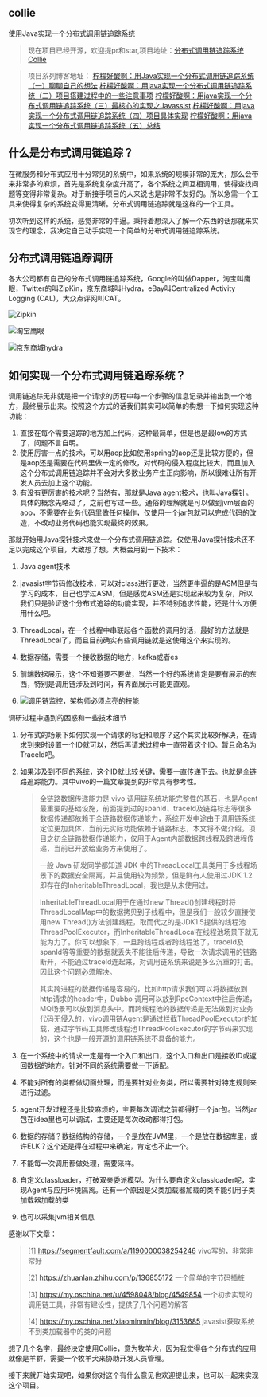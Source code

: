 ## collie

使用Java实现一个分布式调用链追踪系统

> 现在项目已经开源，欢迎提pr和star,项目地址：[分布式调用链追踪系统Collie](https://github.com/dongzhonghua/Collie)

> 项目系列博客地址：
> [柠檬好酸啊：用Java实现一个分布式调用链追踪系统 （一）聊聊自己的想法](https://zhuanlan.zhihu.com/p/424975348)
> [柠檬好酸啊：用java实现一个分布式调用链追踪系统（二）项目搭建过程中的一些注意事项](https://zhuanlan.zhihu.com/p/427732794)
> [柠檬好酸啊：用java实现一个分布式调用链追踪系统（三）最核心的实现之Javassist](https://zhuanlan.zhihu.com/p/427798613)
> [柠檬好酸啊：用java实现一个分布式调用链追踪系统（四）项目具体实现](https://zhuanlan.zhihu.com/p/435646736)
> [柠檬好酸啊：用java实现一个分布式调用链追踪系统（五）总结](https://zhuanlan.zhihu.com/p/435648536)

## 什么是分布式调用链追踪？

在微服务和分布式应用十分常见的系统中，如果系统的规模非常的庞大，那么会带来非常多的麻烦，首先是系统复杂度升高了，各个系统之间互相调用，使得查找问题等变得非常复杂。对于新接手项目的人来说也是非常不友好的。所以急需一个工具来使得复杂的系统变得更清晰。分布式调用链追踪就是这样的一个工具。

初次听到这样的系统，感觉非常的牛逼。秉持着想深入了解一个东西的话那就来实现它的理念，我决定自己动手实现一个简单的分布式调用链追踪系统。



## 分布式调用链追踪调研

各大公司都有自己的分布式调用链追踪系统，Google的叫做Dapper，淘宝叫鹰眼，Twitter的叫ZipKin，京东商城叫Hydra，eBay叫Centralized Activity Logging (CAL)，大众点评网叫CAT。

![Zipkin](https://gitee.com/dongzhonghua/zhonghua/raw/master/img/blog/121609597285837.gif)



![淘宝鹰眼](https://gitee.com/dongzhonghua/zhonghua/raw/master/img/blog/121611003065809.png)

![京东商城hydra](https://gitee.com/dongzhonghua/zhonghua/raw/master/img/blog/121611388532154.png)

## 如何实现一个分布式调用链追踪系统？

调用链追踪无非就是把一个请求的历程中每一个步骤的信息记录并输出到一个地方，最终展示出来。按照这个方式的话我们其实可以简单的构想一下如何实现这种功能：

1. 直接在每个需要追踪的地方加上代码，这种最简单，但是也是最low的方式了，问题不言自明。
2. 使用厉害一点的技术，可以用aop比如使用spring的aop还是比较方便的，但是aop还是需要在代码里做一定的修改，对代码的侵入程度比较大，而且加入这个分布式调用链追踪并不会对大多数业务产生正向影响，所以很难让所有开发人员去加上这个功能。
3. 有没有更厉害的技术呢？当然有，那就是Java agent技术，也叫Java探针。具体的概念先略过了，之前也写过一些。通俗的理解就是可以做到jvm层面的aop，不需要在业务代码里做任何操作，仅使用一个jar包就可以完成代码的改造，不改动业务代码也能实现最终的效果。

那就开始用Java探针技术来做一个分布式调用链追踪。仅使用Java探针技术还不足以完成这个项目，大致想了想。大概会用到一下技术：

1. Java agent技术

2. javasist字节码修改技术，可以对class进行更改，当然更牛逼的是ASM但是有学习的成本，自己也学过ASM，但是感觉ASM还是实现起来较为复杂，所以我们只是验证这个分布式追踪的功能实现，并不特别追求性能，还是什么方便用什么吧。

3. ThreadLocal，在一个线程中串联起各个函数的调用的话，最好的方法就是ThreadLocal了，而且目前确实有些调用链就是这使用这个来实现的。

4. 数据存储，需要一个接收数据的地方，kafka或者es

5. 前端数据展示，这个不知道要不要做，当然一个好的系统肯定是要有展示的东西，特别是调用链涉及到时间，有界面展示可能更直观。



6. ![调用链监控，架构师必须点亮的技能](https://gitee.com/dongzhonghua/zhonghua/raw/master/img/blog/%E8%B0%83%E7%94%A8%E9%93%BE%E7%9B%91%E6%8E%A7%E7%A4%BA%E6%84%8F%E5%9B%BE.png)

调研过程中遇到的困惑和一些技术细节

1. 分布式的场景下如何实现一个请求的标记和顺序？这个其实比较好解决，在请求到来时设置一个ID就可以，然后再请求过程中一直带着这个ID。暂且命名为TraceId吧。

2. 如果涉及到不同的系统，这个ID就比较关键，需要一直传递下去。也就是全链路追踪能力。其中vivo的一篇文章提到的非常具有参考性。

   > 全链路数据传递能力是 vivo 调用链系统功能完整性的基石，也是Agent最重要的基础设施，前面提到过的spanId、traceId及链路标志等很多数据传递都依赖于全链路数据传递能力，系统开发中途由于调用链系统定位更加具体，当前无实际功能依赖于链路标志，本文将不做介绍。项目之初全链路数据传递能力，仅用于Agent内部数据跨线程及跨进程传递，当前已开放给业务方来使用了。
   >
   > 一般 Java 研发同学都知道 JDK 中的ThreadLocal工具类用于多线程场景下的数据安全隔离，并且使用较为频繁，但是鲜有人使用过JDK 1.2即存在的InheritableThreadLocal，我也是从未使用过。
   >
   > InheritableThreadLocal用于在通过new Thread()创建线程时将ThreadLocalMap中的数据拷贝到子线程中，但是我们一般较少直接使用new Thread()方法创建线程，取而代之的是JDK1.5提供的线程池ThreadPoolExecutor，而InheritableThreadLocal在线程池场景下就无能为力了。你可以想象下，一旦跨线程或者跨线程池了，traceId及spanId等等重要的数据就丢失不能往后传递，导致一次请求调用的链路断开，不能通过traceId连起来，对调用链系统来说是多么沉重的打击。因此这个问题必须解决。
   >
   > 其实跨进程的数据传递是容易的，比如http请求我们可以将数据放到http请求的header中，Dubbo 调用可以放到RpcContext中往后传递，MQ场景可以放到消息头中。而跨线程池的数据传递是无法做到对业务代码无侵入的，vivo调用链Agent是通过拦截ThreadPoolExecutor的加载，通过字节码工具修改线程池ThreadPoolExecutor的字节码来实现的，这个也是一般开源的调用链系统不具备的能力。

3. 在一个系统中的请求一定是有一个入口和出口，这个入口和出口是接收ID或返回数据的地方。针对不同的系统需要做一下适配。

4. 不能对所有的类都做切面处理，而是要针对业务类，所以需要针对特定规则来进行过滤。

5. agent开发过程还是比较麻烦的，主要每次调试之前都得打一个jar包。当然jar包在idea里也可以调试，主要还是每次改动都得打包。

6. 数据的存储？数据结构的存储，一个是放在JVM里，一个是放在数据库里，或许ELK？这个还是得在过程中来确定，肯定也不止一个。

7. 不能每一次调用都做处理，需要采样。

8. 自定义classloader，打破双亲委派模型。为什么要自定义classloader呢，实现Agent与应用环境隔离。还有一个原因是父类加载器加载的类不能引用子类加载器加载的类

9. 也可以采集jvm相关信息

感谢以下文章：

> [1] https://segmentfault.com/a/1190000038254246 vivo写的，非常非常好
>
> [2] https://zhuanlan.zhihu.com/p/136855172 一个简单的字节码插桩
>
> [3] https://my.oschina.net/u/4598048/blog/4549854 一个初步实现的调用链工具，非常有建设性，提供了几个问题的解答
>
> [4] https://my.oschina.net/xiaominmin/blog/3153685 javasist获取系统不到类加载器中的类的问题

想了几个名字，最终决定使用Collie，意为牧羊犬，因为我觉得各个分布式的应用就像是羊群，需要一个牧羊犬来协助开发人员管理。

接下来就开始实现吧，如果你对这个有什么意见也欢迎提出来，也可以一起来实现这个项目。
